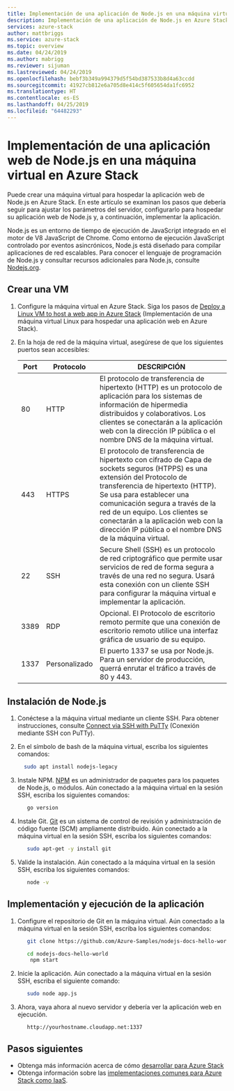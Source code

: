 ```yaml
---
title: Implementación de una aplicación de Node.js en una máquina virtual en Azure Stack | Microsoft Docs
description: Implementación de una aplicación de Node.js en Azure Stack.
services: azure-stack
author: mattbriggs
ms.service: azure-stack
ms.topic: overview
ms.date: 04/24/2019
ms.author: mabrigg
ms.reviewer: sijuman
ms.lastreviewed: 04/24/2019
ms.openlocfilehash: bebf3b349a994379d5f54bd387533b8d4a63ccdd
ms.sourcegitcommit: 41927cb812e6a705d8e414c5f605654da1fc6952
ms.translationtype: HT
ms.contentlocale: es-ES
ms.lasthandoff: 04/25/2019
ms.locfileid: "64482293"
---
```

# <a name="how-to-deploy-a-nodejs-web-app-to-a-vm-in-azure-stack"></a>Implementación de una aplicación web de Node.js en una máquina virtual en Azure Stack

Puede crear una máquina virtual para hospedar la aplicación web de Node.js en Azure Stack. En este artículo se examinan los pasos que debería seguir para ajustar los parámetros del servidor, configurarlo para hospedar su aplicación web de Node.js y, a continuación, implementar la aplicación.

Node.js es un entorno de tiempo de ejecución de JavaScript integrado en el motor de V8 JavaScript de Chrome. Como entorno de ejecución JavaScript controlado por eventos asincrónicos, Node.js está diseñado para compilar aplicaciones de red escalables. Para conocer el lenguaje de programación de Node.js y consultar recursos adicionales para Node.js, consulte [Nodejs.org](https://nodejs.org).

## <a name="create-a-vm"></a>Crear una VM

1. Configure la máquina virtual en Azure Stack. Siga los pasos de [Deploy a Linux VM to host a web app in Azure Stack](azure-stack-dev-start-howto-deploy-linux.md) (Implementación de una máquina virtual Linux para hospedar una aplicación web en Azure Stack).

2. En la hoja de red de la máquina virtual, asegúrese de que los siguientes puertos sean accesibles:

    | Port | Protocolo | DESCRIPCIÓN |
    | --- | --- | --- |
    | 80 | HTTP | El protocolo de transferencia de hipertexto (HTTP) es un protocolo de aplicación para los sistemas de información de hipermedia distribuidos y colaborativos. Los clientes se conectarán a la aplicación web con la dirección IP pública o el nombre DNS de la máquina virtual. |
    | 443 | HTTPS | El protocolo de transferencia de hipertexto con cifrado de Capa de sockets seguros (HTPPS) es una extensión del Protocolo de transferencia de hipertexto (HTTP). Se usa para establecer una comunicación segura a través de la red de un equipo. Los clientes se conectarán a la aplicación web con la dirección IP pública o el nombre DNS de la máquina virtual. |
    | 22 | SSH | Secure Shell (SSH) es un protocolo de red criptográfico que permite usar servicios de red de forma segura a través de una red no segura. Usará esta conexión con un cliente SSH para configurar la máquina virtual e implementar la aplicación. |
    | 3389 | RDP | Opcional. El Protocolo de escritorio remoto permite que una conexión de escritorio remoto utilice una interfaz gráfica de usuario de su equipo.   |
    | 1337 | Personalizado | El puerto 1337 se usa por Node.js. Para un servidor de producción, querrá enrutar el tráfico a través de 80 y 443. |

## <a name="install-node"></a>Instalación de Node.js

1. Conéctese a la máquina virtual mediante un cliente SSH. Para obtener instrucciones, consulte [Connect via SSH with PuTTy](azure-stack-dev-start-howto-ssh-public-key.md#connect-via-ssh-with-putty) (Conexión mediante SSH con PuTTy).
1. En el símbolo de bash de la máquina virtual, escriba los siguientes comandos:

    ```bash  
      sudo apt install nodejs-legacy
    ```

2. Instale NPM. [NPM](https://www.npmjs.com/) es un administrador de paquetes para los paquetes de Node.js, o módulos. Aún conectado a la máquina virtual en la sesión SSH, escriba los siguientes comandos:

    ```bash  
       go version
    ```

3. Instale Git. [Git](https://git-scm.com) es un sistema de control de revisión y administración de código fuente (SCM) ampliamente distribuido. Aún conectado a la máquina virtual en la sesión SSH, escriba los siguientes comandos:

    ```bash  
       sudo apt-get -y install git
    ```

3. Valide la instalación. Aún conectado a la máquina virtual en la sesión SSH, escriba los siguientes comandos:

    ```bash  
       node -v
    ```

## <a name="deploy-and-run-the-app"></a>Implementación y ejecución de la aplicación

1. Configure el repositorio de Git en la máquina virtual. Aún conectado a la máquina virtual en la sesión SSH, escriba los siguientes comandos:

    ```bash  
       git clone https://github.com/Azure-Samples/nodejs-docs-hello-world.git
    
       cd nodejs-docs-hello-world
        npm start
    ```

2. Inicie la aplicación. Aún conectado a la máquina virtual en la sesión SSH, escriba el siguiente comando:

    ```bash  
       sudo node app.js
    ```

3.  Ahora, vaya ahora al nuevo servidor y debería ver la aplicación web en ejecución.

    ```HTTP  
       http://yourhostname.cloudapp.net:1337
    ```

## <a name="next-steps"></a>Pasos siguientes

- Obtenga más información acerca de cómo [desarrollar para Azure Stack](azure-stack-dev-start.md)
- Obtenga información sobre las [implementaciones comunes para Azure Stack como IaaS](azure-stack-dev-start-deploy-app.md).
